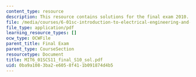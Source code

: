 ```yaml
---
content_type: resource
description: This resource contains solutions for the final exam 2010.
file: /media/courses/6-01sc-introduction-to-electrical-engineering-and-computer-science-i-spring-2011/0ba9a1083ba2e6058f411b091874d4b5_MIT6_01SCS11_final_S10_sol.pdf
file_type: application/pdf
learning_resource_types: []
ocw_type: OCWFile
parent_title: Final Exam
parent_type: CourseSection
resourcetype: Document
title: MIT6_01SCS11_final_S10_sol.pdf
uid: 0ba9a108-3ba2-e605-8f41-1b091874d4b5
---
```

